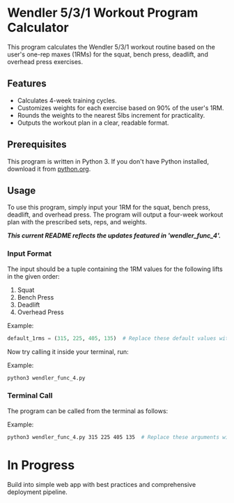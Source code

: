 # Wendler 5/3/1 Workout Program Calculator

This program calculates the Wendler 5/3/1 workout routine based on the user's one-rep maxes (1RMs) for the squat, bench press, deadlift, and overhead press exercises.

## Features

- Calculates 4-week training cycles.
- Customizes weights for each exercise based on 90% of the user's 1RM.
- Rounds the weights to the nearest 5lbs increment for practicality.
- Outputs the workout plan in a clear, readable format.

## Prerequisites

This program is written in Python 3. If you don't have Python installed, download it from [python.org](https://www.python.org/downloads/).


## Usage

To use this program, simply input your 1RM for the squat, bench press, deadlift, and overhead press. The program will output a four-week workout plan with the prescribed sets, reps, and weights.

**_This current README reflects the updates featured in 'wendler_func_4'._**

### Input Format

The input should be a tuple containing the 1RM values for the following lifts in the given order:

1. Squat
2. Bench Press
3. Deadlift
4. Overhead Press

Example:
```python
default_1rms = (315, 225, 405, 135)  # Replace these default values with your actual 1RMs
```
Now try calling it inside your terminal, run:

Example:
```bash
python3 wendler_func_4.py  
```

### Terminal Call

The program can be called from the terminal as follows:

Example:
```bash
python3 wendler_func_4.py 315 225 405 135  # Replace these arguments with your actual 1RMs
```



# In Progress

Build into simple web app with best practices and comprehensive deployment pipeline.